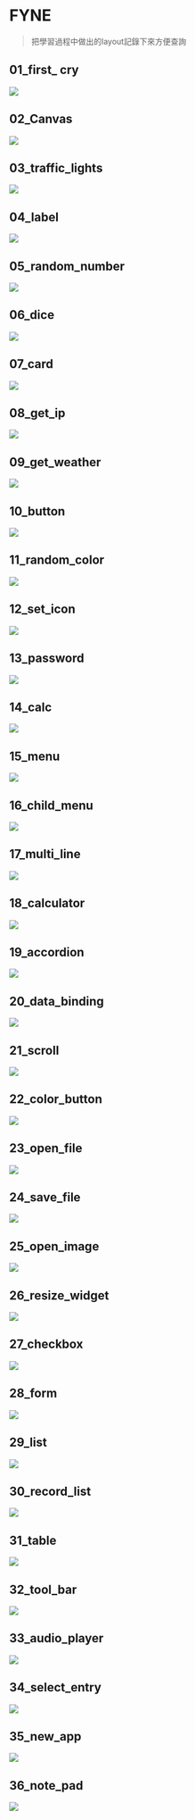 # FYNE

> 把學習過程中做出的layout記錄下來方便查詢
>

## 01_first_ cry

![](pictures/01_first_cry.JPG)

## 02_Canvas

![](pictures/02_Canvas.JPG)

## 03_traffic_lights

![](pictures/03_traffic_lights.jpg)

## 04_label

![](pictures/04_label.JPG)

## 05_random_number

![](pictures/05_random_number.JPG)

## 06_dice

![](pictures/06_dice.JPG)

## 07_card

![](pictures/07_card.JPG)

## 08_get_ip

![](pictures/08_get_ip.JPG)

## 09_get_weather

![](pictures/09_get_weather.JPG)

## 10_button

![](pictures/10_button.JPG)

## 11_random_color

![](pictures/11_random_color.JPG)

## 12_set_icon

![](pictures/12_set_icon.JPG)

## 13_password

![](pictures/13_password.JPG)

## 14_calc

![](pictures/14_calc.JPG)

## 15_menu

![](pictures/15_menu.JPG)

## 16_child_menu

![](pictures/16_child_menu.jpg)

## 17_multi_line

![](pictures/17_multi_line.JPG)

## 18_calculator

![](pictures/18_calculator.JPG)

## 19_accordion

![](pictures/19_accordion.JPG)

## 20_data_binding

![](pictures/20_data_binding.JPG)

## 21_scroll

![](pictures/21_scroll.JPG)

## 22_color_button

![](pictures/22_color_button.JPG)

## 23_open_file

![](pictures/23_open_file.JPG)

## 24_save_file

![](pictures/24_save_file.JPG)

## 25_open_image

![](pictures/25_open_img.JPG)

## 26_resize_widget

![](pictures/26_resize_widget.JPG)

## 27_checkbox

![](pictures/27_checkbox.JPG)

## 28_form

![](pictures/28_form.JPG)

## 29_list

![](pictures/29_list.JPG)

## 30_record_list

![](pictures/30_record_list.JPG)

## 31_table

![](pictures/31_table.JPG)

## 32_tool_bar

![](pictures/32_tool_bar.JPG)

## 33_audio_player

![](pictures/33_audio_player.JPG)

## 34_select_entry

![](pictures/34_select_entry.JPG)

## 35_new_app

![](pictures/35_news_app.JPG)

## 36_note_pad

![](pictures/36_note_pad.JPG)
